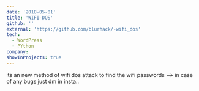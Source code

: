 ```yaml
---
date: '2018-05-01'
title: 'WIFI-DOS'
github: ''
external: 'https://github.com/blurhack/-wifi_dos'
tech:
  - WordPress
  - PYthon
company:
showInProjects: true
---
```


its an new method of wifi dos attack to find the wifi passwords --> in case of any bugs just dm in insta..
